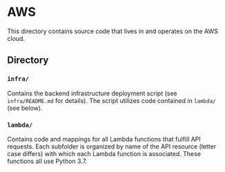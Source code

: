 # AWS
This directory contains source code that lives in and operates on the AWS cloud.


## Directory


### `infra/`
Contains the backend infrastructure deployment script (see `infra/README.md` for details).
The script utilizes code contained in `lambda/` (see below).


### `lambda/`
Contains code and mappings for all Lambda functions that fulfill API requests.
Each subfolder is organized by name of the API resource (letter case differs) with which each Lambda function is associated.
These functions all use Python 3.7.
